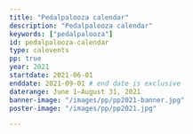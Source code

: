 ```yaml
---
title: "Pedalpalooza calendar"
description: "Pedalpalooza calendar"
keywords: ["pedalpalooza"]
id: pedalpalooza-calendar
type: calevents
pp: true
year: 2021
startdate: 2021-06-01
enddate: 2021-09-01 # end date is exclusive
daterange: June 1–August 31, 2021
banner-image: "/images/pp/pp2021-banner.jpg"
poster-image: "/images/pp/pp2021.jpg"

---
```

